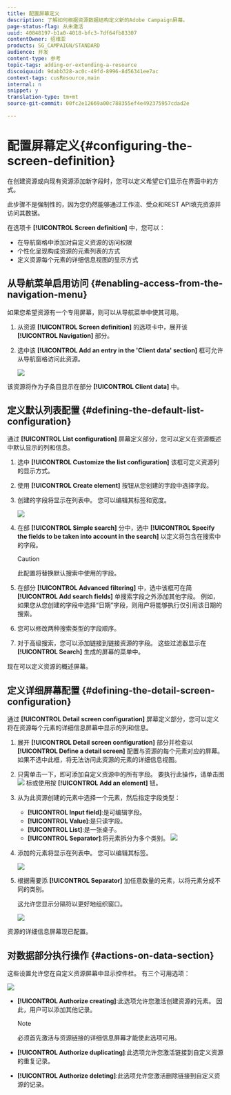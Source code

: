 ```yaml
---
title: 配置屏幕定义
description: 了解如何根据资源数据结构定义新的Adobe Campaign屏幕。
page-status-flag: 从未激活
uuid: 40848197-b1a0-4018-bfc3-7df64fb83307
contentOwner: 绍维亚
products: SG_CAMPAIGN/STANDARD
audience: 开发
content-type: 参考
topic-tags: adding-or-extending-a-resource
discoiquuid: 9dabb328-ac0c-49fd-8996-8d56341ee7ac
context-tags: cusResource,main
internal: n
snippet: y
translation-type: tm+mt
source-git-commit: 00fc2e12669a00c788355ef4e492375957cdad2e

---
```



# 配置屏幕定义{#configuring-the-screen-definition}

在创建资源或向现有资源添加新字段时，您可以定义希望它们显示在界面中的方式。

此步骤不是强制性的，因为您仍然能够通过工作流、受众和REST API填充资源并访问其数据。

在选项卡 **[!UICONTROL Screen definition]** 中，您可以：

* 在导航窗格中添加对自定义资源的访问权限
* 个性化呈现构成资源的元素列表的方式
* 定义资源每个元素的详细信息视图的显示方式

## 从导航菜单启用访问 {#enabling-access-from-the-navigation-menu}

如果您希望资源有一个专用屏幕，则可以从导航菜单中使其可用。

1. 从资源 **[!UICONTROL Screen definition]** 的选项卡中，展开该 **[!UICONTROL Navigation]** 部分。
1. 选中该 **[!UICONTROL Add an entry in the 'Client data' section]** 框可允许从导航窗格访问此资源。

   ![](assets/schema_extension_19.png)

该资源将作为子条目显示在部分 **[!UICONTROL Client data]** 中。

## 定义默认列表配置 {#defining-the-default-list-configuration}

通过 **[!UICONTROL List configuration]** 屏幕定义部分，您可以定义在资源概述中默认显示的列和信息。

1. 选中 **[!UICONTROL Customize the list configuration]** 该框可定义资源列的显示方式。
1. 使用 **[!UICONTROL Create element]** 按钮从您创建的字段中选择字段。
1. 创建的字段将显示在列表中。 您可以编辑其标签和宽度。

   ![](assets/schema_extension_20.png)

1. 在部 **[!UICONTROL Simple search]** 分中，选中 **[!UICONTROL Specify the fields to be taken into account in the search]** 以定义将包含在搜索中的字段。

   >[!CAUTION]
   >
   >此配置将替换默认搜索中使用的字段。

1. 在部分 **[!UICONTROL Advanced filtering]** 中，选中该框可在简 **[!UICONTROL Add search fields]** 单搜索字段之外添加其他字段。 例如，如果您从您创建的字段中选择“日期”字段，则用户将能够执行仅引用该日期的搜索。
1. 您可以修改两种搜索类型的字段顺序。
1. 对于高级搜索，您可以添加链接到链接资源的字段。 这些过滤器显示在 **[!UICONTROL Search]** 生成的屏幕的菜单中。

现在可以定义资源的概述屏幕。

## 定义详细屏幕配置 {#defining-the-detail-screen-configuration}

通过 **[!UICONTROL Detail screen configuration]** 屏幕定义部分，您可以定义将在资源每个元素的详细信息屏幕中显示的列和信息。

1. 展开 **[!UICONTROL Detail screen configuration]** 部分并检查以 **[!UICONTROL Define a detail screen]** 配置与资源的每个元素对应的屏幕。 如果不选中此框，将无法访问此资源的元素的详细信息视图。
1. 只需单击一下，即可添加自定义资源中的所有字段。 要执行此操作，请单击图 ![](assets/addallfieldsicon.png) 标或使用按 **[!UICONTROL Add an element]** 钮。
1. 从为此资源创建的元素中选择一个元素，然后指定字段类型：

   * **[!UICONTROL Input field]**:是可编辑字段。
   * **[!UICONTROL Value]**:是只读字段。
   * **[!UICONTROL List]**:是一张桌子。
   * **[!UICONTROL Separator]**:将元素拆分为多个类别。
   ![](assets/schema_extension_23.png)

1. 添加的元素将显示在列表中。 您可以编辑其标签。

   ![](assets/schema_extension_22.png)

1. 根据需要添 **[!UICONTROL Separator]** 加任意数量的元素，以将元素分成不同的类别。

   这允许您显示分隔符以更好地组织窗口。

   ![](assets/schema_extension_25.png)

资源的详细信息屏幕现已配置。

## 对数据部分执行操作 {#actions-on-data-section}

这些设置允许您在自定义资源屏幕中显示控件栏。 有三个可用选项：

![](assets/schema_extension_actions.png)

* **[!UICONTROL Authorize creating]**:此选项允许您激活创建资源的元素。 因此，用户可以添加其他记录。

   >[!NOTE]
   >
   >必须首先激活与资源链接的详细信息屏幕才能使此选项可用。

* **[!UICONTROL Authorize duplicating]**:此选项允许您激活链接到自定义资源的重复记录。
* **[!UICONTROL Authorize deleting]**:此选项允许您激活删除链接到自定义资源的记录。

